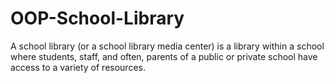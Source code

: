 # OOP-School-Library
A school library (or a school library media center) is a library within a school where students, staff, and often, parents of a public or private school have access to a variety of resources. 
